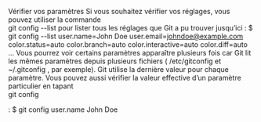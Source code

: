 Vérifier vos paramètres
Si  vous  souhaitez  vérifier  vos  réglages,  vous  pouvez  utiliser  la  commande  
git config --list
  pour
lister tous les réglages que Git a pu trouver jusqu’ici :
$ git config --list
user.name=John Doe
user.email=johndoe@example.com
color.status=auto
color.branch=auto
color.interactive=auto
color.diff=auto
...
Vous  pourrez  voir  certains  paramètres  apparaître  plusieurs  fois  car  Git  lit  les  mêmes  paramètres
depuis plusieurs fichiers (
/etc/gitconfig
 et 
~/.gitconfig
, par exemple). Git utilise la dernière valeur
pour chaque paramètre.
Vous  pouvez  aussi  vérifier  la  valeur  effective  d’un  paramètre  particulier  en  tapant  
git  config
<param
è
tre>
 :
$ git config user.name
John Doe